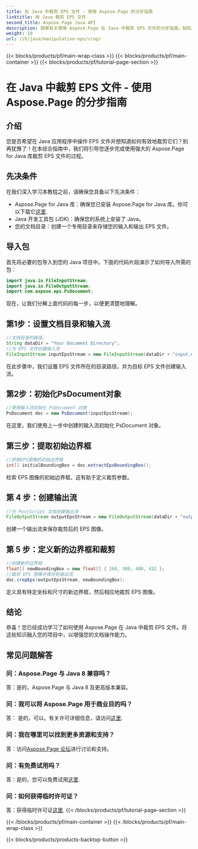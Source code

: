 ```yaml
---
title: 在 Java 中裁剪 EPS 文件 - 使用 Aspose.Page 的分步指南
linktitle: 用 Java 裁剪 EPS 文件
second_title: Aspose.Page Java API
description: 探索有关使用 Aspose.Page 在 Java 中裁剪 EPS 文件的分步指南。轻松提高您的文档操作技能。
weight: 10
url: /zh/java/manipulation-eps/crop/
---
```


{{< blocks/products/pf/main-wrap-class >}}
{{< blocks/products/pf/main-container >}}
{{< blocks/products/pf/tutorial-page-section >}}

# 在 Java 中裁剪 EPS 文件 - 使用 Aspose.Page 的分步指南

## 介绍
您是否希望在 Java 应用程序中操作 EPS 文件并想知道如何有效地裁剪它们？别再犹豫了！在本综合指南中，我们将引导您逐步完成使用强大的 Aspose.Page for Java 库裁剪 EPS 文件的过程。
## 先决条件
在我们深入学习本教程之前，请确保您具备以下先决条件：
-  Aspose.Page for Java 库：确保您已安装 Aspose.Page for Java 库。你可以下载它[这里](https://releases.aspose.com/page/java/).
- Java 开发工具包 (JDK)：确保您的系统上安装了 Java。
- 您的文档目录：创建一个专用目录来存储您的输入和输出 EPS 文件。
## 导入包
首先将必要的包导入到您的 Java 项目中。下面的代码片段演示了如何导入所需的包：
```java
import java.io.FileInputStream;
import java.io.FileOutputStream;
import com.aspose.eps.PsDocument;
```
现在，让我们分解上面代码的每一步，以便更清楚地理解。
## 第1步：设置文档目录和输入流
```java
//文档目录的路径。
String dataDir = "Your Document Directory";
//为 EPS 文件创建输入流
FileInputStream inputEpsStream = new FileInputStream(dataDir + "input.eps");
```
在此步骤中，我们设置 EPS 文件所在的目录路径，并为目标 EPS 文件创建输入流。
## 第2步：初始化PsDocument对象
```java
//使用输入流初始化 PsDocument 对象
PsDocument doc = new PsDocument(inputEpsStream);
```
在这里，我们使用上一步中创建的输入流初始化 PsDocument 对象。
## 第三步：提取初始边界框
```java
//获取EPS图像的初始边界框
int[] initialBoundingBox = doc.extractEpsBoundingBox();
```
检索 EPS 图像的初始边界框，这有助于定义裁剪参数。
## 第 4 步：创建输出流
```java
//为 PostScript 文档创建输出流
FileOutputStream outputEpsStream = new FileOutputStream(dataDir + "output_crop.eps");
```
创建一个输出流来保存裁剪后的 EPS 图像。
## 第 5 步：定义新的边界框和裁剪
```java
//创建新的边界框
float[] newBoundingBox = new float[] { 260, 300, 480, 432 };
//裁剪 EPS 图像并保存到输出流
doc.cropEps(outputEpsStream, newBoundingBox);
```
定义具有特定坐标和尺寸的新边界框，然后相应地裁剪 EPS 图像。
## 结论
恭喜！您已经成功学习了如何使用 Aspose.Page 在 Java 中裁剪 EPS 文件。将这些知识融入您的项目中，以增强您的文档操作能力。
## 常见问题解答
### 问：Aspose.Page 与 Java 8 兼容吗？
答：是的，Aspose.Page 与 Java 8 及更高版本兼容。
### 问：我可以将 Aspose.Page 用于商业目的吗？
答： 是的，可以。有关许可详细信息，请访问[这里](https://purchase.aspose.com/buy).
### 问：我在哪里可以找到更多资源和支持？
答：访问[Aspose.Page 论坛](https://forum.aspose.com/c/page/39)进行讨论和支持。
### 问：有免费试用吗？
答：是的，您可以免费试用[这里](https://releases.aspose.com/).
### 问：如何获得临时许可证？
答：获得临时许可证[这里](https://purchase.aspose.com/temporary-license/).
{{< /blocks/products/pf/tutorial-page-section >}}

{{< /blocks/products/pf/main-container >}}
{{< /blocks/products/pf/main-wrap-class >}}

{{< blocks/products/products-backtop-button >}}
